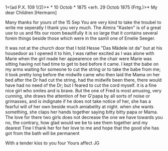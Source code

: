 1<(ad P.X. 109 1/2)>* <Calw>* 10 Octob <Sonntag>* 1875
 <erh. 29 Octob 1875 (Frtg.)>*
My dear Children [Hermann]

Many thanks for yours of the 15 Sep You are very kind to take the troubel to write me seperatly I thank you very much. The Almira "Kasten" is of a great use to us and fits our room beautifully it is so large that it contains several forein things beside those which were in the samll one of Emelie Seeger.

It was not at the church door that I told Hesse "Das Mädele ist da" but at his housedoor as I opened it to him, I was rather excited as I was alone with Marie when the girl made her appearence on the chair were Marie was sitting having not had time to get to bed before it came. I kept the babe on my arms waiting for someone to cut the string or to take the babe from me; it took pretty long before the midwife came who then laid the Mama on her bed after the Dr had cut the string, had the midwife been there, there would have had no need of the Dr; but I feared to cut the cord myself. it is a fine nice girl who smiles and is brave. But the one of Fred is most amusing, very cunning, she draws the attention of her G'papa by all sorts of noise or grimasses, and is indignate if he does not take notice of her, she has a fearful will of her own beside much amiabelity at night. when she wants something, she claps her hands together saying bitty bitty papa or Mama. The love for there two girls does not decrease the one we have towards you no, the contrary, how glad would we be to see them together and my dearest Tine I thank her for her love to me and hope that the good she has got from the bath will be permanent

With a tender kiss to you four Yours affect
 JG
